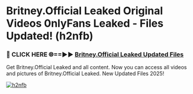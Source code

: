 # Britney.Official Leaked Original Videos 0nlyFans Leaked - Files Updated! (h2nfb)

<h3>🔴 CLICK HERE 🌐==►► <a href="https://tinyurl.com/ehrbuxhb" rel="nofollow">Britney.Official Leaked Updated Files</a></h3>

Get Britney.Official Leaked and all content. Now you can access all videos and pictures of Britney.Official Leaked. New Updated Files 2025!

[![h2nfb](https://i.imgur.com/lVYEuWS.gif)](https://tinyurl.com/ehrbuxhb)
